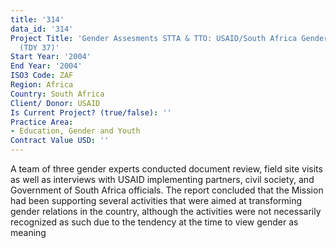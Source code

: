 ```yaml
---
title: '314'
data_id: '314'
Project Title: 'Gender Assesments STTA & TTO: USAID/South Africa Gender Assessment
  (TDY 37)'
Start Year: '2004'
End Year: '2004'
ISO3 Code: ZAF
Region: Africa
Country: South Africa
Client/ Donor: USAID
Is Current Project? (true/false): ''
Practice Area:
- Education, Gender and Youth
Contract Value USD: ''
---
```


A team of three gender experts conducted document review, field site visits as well as interviews with USAID implementing partners, civil society, and Government of South Africa officials. The report concluded that the Mission had been supporting several activities that were aimed at transforming gender relations in the country, although the activities were not necessarily recognized as such due to the tendency at the time to view gender as meaning